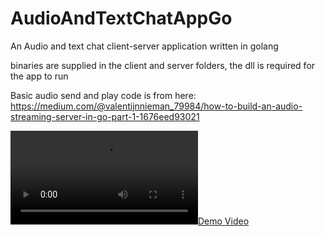 # AudioAndTextChatAppGo
An Audio and text chat client-server application written in golang

binaries are supplied in the client and server folders, the dll is required for the app to run

Basic audio send and play code is from here: https://medium.com/@valentijnnieman_79984/how-to-build-an-audio-streaming-server-in-go-part-1-1676eed93021

[![Demo Video](demo.mp4)](demo.mp4)